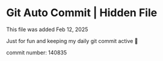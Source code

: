 # Git Auto Commit | Hidden File

This file was added Feb 12, 2025

Just for fun and keeping my daily git commit active 🤪

commit number: 140835

